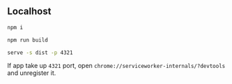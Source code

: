 ## Localhost

```sh
npm i
```

```sh
npm run build
```

```sh
serve -s dist -p 4321
```

If app take up `4321` port, open `chrome://serviceworker-internals/?devtools` and unregister it.